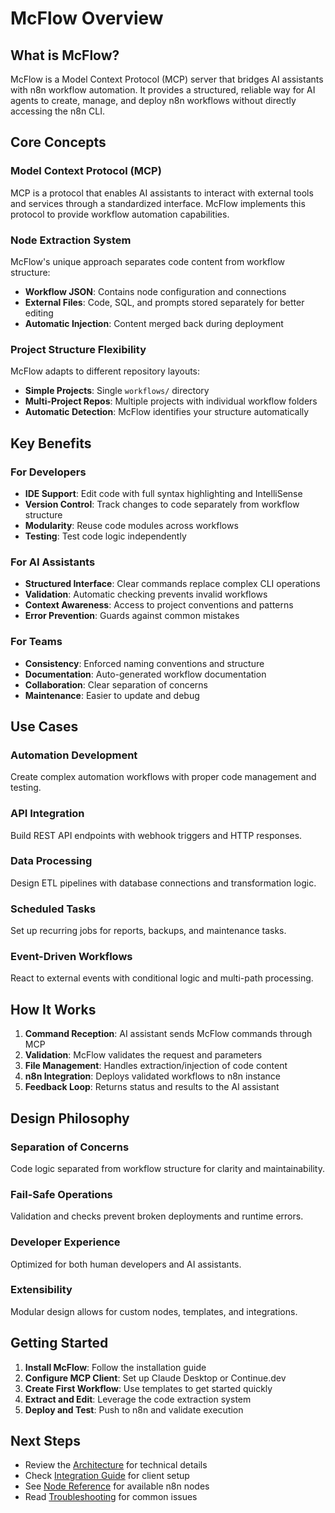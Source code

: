 # McFlow Overview

## What is McFlow?

McFlow is a Model Context Protocol (MCP) server that bridges AI assistants with n8n workflow automation. It provides a structured, reliable way for AI agents to create, manage, and deploy n8n workflows without directly accessing the n8n CLI.

## Core Concepts

### Model Context Protocol (MCP)
MCP is a protocol that enables AI assistants to interact with external tools and services through a standardized interface. McFlow implements this protocol to provide workflow automation capabilities.

### Node Extraction System
McFlow's unique approach separates code content from workflow structure:
- **Workflow JSON**: Contains node configuration and connections
- **External Files**: Code, SQL, and prompts stored separately for better editing
- **Automatic Injection**: Content merged back during deployment

### Project Structure Flexibility
McFlow adapts to different repository layouts:
- **Simple Projects**: Single `workflows/` directory
- **Multi-Project Repos**: Multiple projects with individual workflow folders
- **Automatic Detection**: McFlow identifies your structure automatically

## Key Benefits

### For Developers
- **IDE Support**: Edit code with full syntax highlighting and IntelliSense
- **Version Control**: Track changes to code separately from workflow structure
- **Modularity**: Reuse code modules across workflows
- **Testing**: Test code logic independently

### For AI Assistants
- **Structured Interface**: Clear commands replace complex CLI operations
- **Validation**: Automatic checking prevents invalid workflows
- **Context Awareness**: Access to project conventions and patterns
- **Error Prevention**: Guards against common mistakes

### For Teams
- **Consistency**: Enforced naming conventions and structure
- **Documentation**: Auto-generated workflow documentation
- **Collaboration**: Clear separation of concerns
- **Maintenance**: Easier to update and debug

## Use Cases

### Automation Development
Create complex automation workflows with proper code management and testing.

### API Integration
Build REST API endpoints with webhook triggers and HTTP responses.

### Data Processing
Design ETL pipelines with database connections and transformation logic.

### Scheduled Tasks
Set up recurring jobs for reports, backups, and maintenance tasks.

### Event-Driven Workflows
React to external events with conditional logic and multi-path processing.

## How It Works

1. **Command Reception**: AI assistant sends McFlow commands through MCP
2. **Validation**: McFlow validates the request and parameters
3. **File Management**: Handles extraction/injection of code content
4. **n8n Integration**: Deploys validated workflows to n8n instance
5. **Feedback Loop**: Returns status and results to the AI assistant

## Design Philosophy

### Separation of Concerns
Code logic separated from workflow structure for clarity and maintainability.

### Fail-Safe Operations
Validation and checks prevent broken deployments and runtime errors.

### Developer Experience
Optimized for both human developers and AI assistants.

### Extensibility
Modular design allows for custom nodes, templates, and integrations.

## Getting Started

1. **Install McFlow**: Follow the installation guide
2. **Configure MCP Client**: Set up Claude Desktop or Continue.dev
3. **Create First Workflow**: Use templates to get started quickly
4. **Extract and Edit**: Leverage the code extraction system
5. **Deploy and Test**: Push to n8n and validate execution

## Next Steps

- Review the [Architecture](architecture.md) for technical details
- Check [Integration Guide](integrations.md) for client setup
- See [Node Reference](nodes.md) for available n8n nodes
- Read [Troubleshooting](troubleshooting.md) for common issues